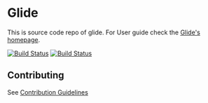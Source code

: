 Glide
=====
  
This is source code repo of glide. For User guide check the [Glide's homepage](http://glide-gae.appspot.com).

[![Build Status](https://travis-ci.org/kdabir/glide.png)](https://travis-ci.org/kdabir/glide)
[![Build Status](https://snap-ci.com/kdabir/glide/branch/master/build_image)](https://snap-ci.com/kdabir/glide/branch/master)

## Contributing

See [Contribution Guidelines](CONTRIBUTING.md)
